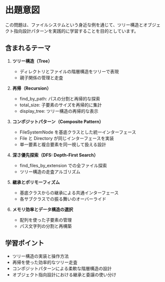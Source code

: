 # 出題意図

この問題は、ファイルシステムという身近な例を通じて、ツリー構造とオブジェクト指向設計パターンを実践的に学習することを目的としています。

## 含まれるテーマ

1. **ツリー構造（Tree）**
   - ディレクトリとファイルの階層構造をツリーで表現
   - 親子関係の管理と走査

2. **再帰（Recursion）**
   - find_by_path: パスの分割と再帰的な探索
   - total_size: 子要素のサイズを再帰的に集計
   - display_tree: ツリー構造の再帰的な表示

3. **コンポジットパターン（Composite Pattern）**
   - FileSystemNode を基底クラスとした統一インターフェース
   - File と Directory が同じインターフェースを実装
   - 単一要素と複合要素を同一視して扱える設計

4. **深さ優先探索（DFS: Depth-First Search）**
   - find_files_by_extension での全ファイル探索
   - ツリー構造の走査アルゴリズム

5. **継承とポリモーフィズム**
   - 基底クラスからの継承による共通インターフェース
   - 各サブクラスでの振る舞いのオーバーライド

6. **メモリ効率とデータ構造の選択**
   - 配列を使った子要素の管理
   - パス文字列の分割と再構築

## 学習ポイント

- ツリー構造の実装と操作方法
- 再帰を使った効率的なツリー走査
- コンポジットパターンによる柔軟な階層構造の設計
- オブジェクト指向設計における継承と委譲の使い分け